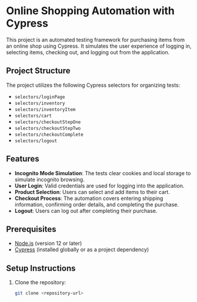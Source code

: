 # Online Shopping Automation with Cypress

This project is an automated testing framework for purchasing items from an online shop using Cypress. It simulates the user experience of logging in, selecting items, checking out, and logging out from the application.

## Project Structure

The project utilizes the following Cypress selectors for organizing tests:

- `selectors/loginPage`
- `selectors/inventory`
- `selectors/inventoryItem`
- `selectors/cart`
- `selectors/checkoutStepOne`
- `selectors/checkoutStepTwo`
- `selectors/checkoutComplete`
- `selectors/logout`

## Features

- **Incognito Mode Simulation**: The tests clear cookies and local storage to simulate incognito browsing.
- **User Login**: Valid credentials are used for logging into the application.
- **Product Selection**: Users can select and add items to their cart.
- **Checkout Process**: The automation covers entering shipping information, confirming order details, and completing the purchase.
- **Logout**: Users can log out after completing their purchase.

## Prerequisites

- [Node.js](https://nodejs.org/) (version 12 or later)
- [Cypress](https://www.cypress.io/) (installed globally or as a project dependency)

## Setup Instructions

1. Clone the repository:
   ```bash
   git clone <repository-url>
